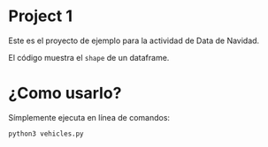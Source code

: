 # Project 1
Este es el proyecto de ejemplo para la actividad de Data de Navidad.

El código muestra el `shape` de un dataframe.

# ¿Como usarlo?
Símplemente ejecuta en línea de comandos:

`python3 vehicles.py`
